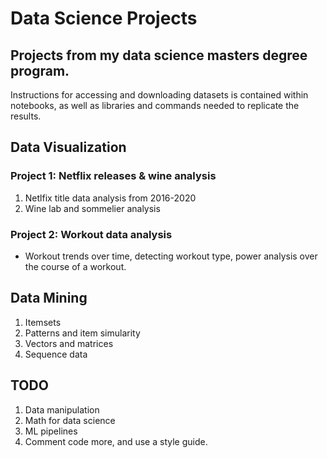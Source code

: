 # Data Science Projects

## Projects from my data science masters degree program.

Instructions for accessing and downloading datasets is contained within notebooks, as well as libraries and commands needed to replicate the results.

## Data Visualization

### Project 1: Netflix releases & wine analysis
1. Netlfix title data analysis from 2016-2020
2. Wine lab and sommelier analysis

### Project 2: Workout data analysis
- Workout trends over time, detecting workout type, power analysis over the course of a workout.

## Data Mining
1. Itemsets
2. Patterns and item simularity
3. Vectors and matrices
4. Sequence data


## TODO
1. Data manipulation
2. Math for data science
3. ML pipelines
4. Comment code more, and use a style guide.

